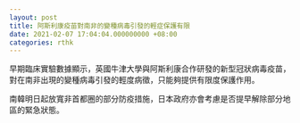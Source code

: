 ```yaml
---
layout: post
title: 阿斯利康疫苗對南非的變種病毒引發的輕症保護有限
date: 2021-02-07 17:04:04.000000000 +08:00
categories: rthk
---
```


早期臨床實驗數據顯示，英國牛津大學與阿斯利康合作研發的新型冠狀病毒疫苗，對在南非出現的變種病毒引發的輕度病徵，只能夠提供有限度保護作用。

南韓明日起放寬非首都圈的部分防疫措施，日本政府亦會考慮是否提早解除部分地區的緊急狀態。
